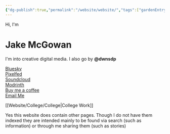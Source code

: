 ```yaml
---
{"dg-publish":true,"permalink":"/website/website/","tags":["gardenEntry"]}
---
```



Hi, I'm
# Jake McGowan
I'm into creative digital media. I also go by **@dwnsdp**

[Bluesky](https://bsky.app/profile/dwnsdp.bsky.social)  
[Pixelfed](https://portfolio.pixelfed.social/dwnsdp)  
[Soundcloud](https://soundcloud.com/jake-mcgowan-music)  
[Modrinth](https://modrinth.com/user/dwnsdp)  
[Buy me a coffee](http://buymeacoffee.com/dwnsdp)  
[Email Me](mailto:jwimcgowan@gmail.com)

[[Website/College/College\|College Work]]

Yes this website does contain other pages. Though I do not have them indexed they are intended mainly to be found via search (such as information) or through me sharing them (such as stories)